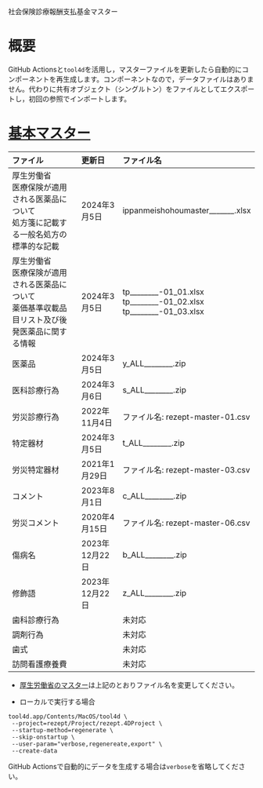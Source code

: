 社会保険診療報酬支払基金マスター

# 概要

GitHub Actionsと`tool4d`を活用し，マスターファイルを更新したら自動的にコンポーネントを再生成します。コンポーネントなので，データファイルはありません。代わりに共有オブジェクト（シングルトン）をファイルとしてエクスポートし，初回の参照でインポートします。

# [基本マスター](https://www.ssk.or.jp/seikyushiharai/tensuhyo/kihonmasta/index.html)

|ファイル|更新日|ファイル名|
|:-|:-|:-|
|厚生労働省<br />医療保険が適用される医薬品について<br />処方箋に記載する一般名処方の標準的な記載|2024年3月5日|ippanmeishohoumaster_______.xlsx|
|厚生労働省<br />医療保険が適用される医薬品について<br />薬価基準収載品目リスト及び後発医薬品に関する情報|2024年3月5日|tp________-01_01.xlsx<br />tp________-01_02.xlsx<br />tp________-01_03.xlsx|
|医薬品|2024年3月5日|y_ALL________.zip|
|医科診療行為|2024年3月6日|s_ALL________.zip|
|労災診療行為|2022年11月4日|ファイル名: rezept-master-01.csv|
|特定器材|2024年3月5日|t_ALL________.zip|
|労災特定器材|2021年1月29日|ファイル名: rezept-master-03.csv|
|コメント|2023年8月1日|c_ALL________.zip|
|労災コメント|2020年4月15日|ファイル名: rezept-master-06.csv|
|傷病名|2023年12月22日|b_ALL________.zip|
|修飾語|2023年12月22日|z_ALL________.zip|
|歯科診療行為||未対応|
|調剤行為||未対応|
|歯式||未対応|
|訪問看護療養費||未対応|

* [厚生労働省のマスター](https://www.mhlw.go.jp/stf/seisakunitsuite/bunya/koyou_roudou/roudoukijun/rousai/rezeptsystem/index.html)は上記のとおりファイル名を変更してください。

* ローカルで実行する場合

```
tool4d.app/Contents/MacOS/tool4d \
 --project=rezept/Project/rezept.4DProject \
 --startup-method=regenerate \
 --skip-onstartup \
 --user-param="verbose,regenereate,export" \
 --create-data
```

GitHub Actionsで自動的にデータを生成する場合は`verbose`を省略してください。

